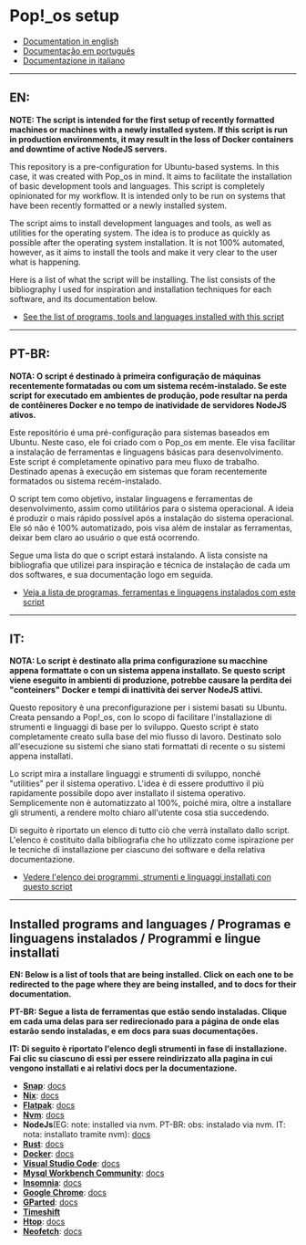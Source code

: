 # Pop!_os setup

- [Documentation in english](#en)
- [Documentação em português](#pt-br)
- [Documentazione in italiano](#it)

---

## **EN:**

**NOTE: The script is intended for the first setup of recently formatted machines or machines with a newly installed system. If this script is run in production environments, it may result in the loss of Docker containers and downtime of active NodeJS servers.**

This repository is a pre-configuration for Ubuntu-based systems. In this case, it was created with Pop_os in mind. It aims to facilitate the installation of basic development tools and languages. This script is completely opinionated for my workflow. It is intended only to be run on systems that have been recently formatted or a newly installed system.

The script aims to install development languages ​​and tools, as well as utilities for the operating system. The idea is to produce as quickly as possible after the operating system installation. It is not 100% automated, however, as it aims to install the tools and make it very clear to the user what is happening.

Here is a list of what the script will be installing. The list consists of the bibliography I used for inspiration and installation techniques for each software, and its documentation below.

- [See the list of programs, tools and languages ​​installed with this script](#installed-programs-and-languages--programas-e-linguagens-instalados--programmi-e-lingue-installati)

---

## **PT-BR:**

**NOTA: O script é destinado à primeira configuração de máquinas recentemente formatadas ou com um sistema recém-instalado. Se este script for executado em ambientes de produção, pode resultar na perda de contêineres Docker e no tempo de inatividade de servidores NodeJS ativos.**

Este repositório é uma pré-configuração para sistemas baseados em Ubuntu. Neste caso, ele foi criado com o Pop_os em mente. Ele visa facilitar a instalação de ferramentas e linguagens básicas para desenvolvimento. Este script é completamente opinativo para meu fluxo de trabalho. Destinado apenas à execução em sistemas que foram recentemente formatados ou sistema recém-instalado.

O script tem como objetivo, instalar linguagens e ferramentas de desenvolvimento, assim como utilitários para o sistema operacional. A ideia é produzir o mais rápido possível após a instalação do sistema operacional. Ele só não é 100% automatizado, pois visa além de instalar as ferramentas, deixar bem claro ao usuário o que está ocorrendo.

Segue uma lista do que o script estará instalando. A lista consiste na bibliografia que utilizei para inspiração e técnica de instalação de cada um dos softwares, e sua documentação logo em seguida.

- [Veja a lista de programas, ferramentas e linguagens instalados com este script](#installed-programs-and-languages--programas-e-linguagens-instalados--programmi-e-lingue-installati)

---

## **IT:**

**NOTA: Lo script è destinato alla prima configurazione su macchine appena formattate o con un sistema appena installato. Se questo script viene eseguito in ambienti di produzione, potrebbe causare la perdita dei "conteiners" Docker e tempi di inattività dei server NodeJS attivi.**

Questo repository è una preconfigurazione per i sistemi basati su Ubuntu. Creata pensando a Pop!_os, con lo scopo di facilitare l'installazione di strumenti e linguaggi di base per lo sviluppo. Questo script è stato completamente creato sulla base del mio flusso di lavoro. Destinato solo all'esecuzione su sistemi che siano stati formattati di recente o su sistemi appena installati.

Lo script mira a installare linguaggi e strumenti di sviluppo, nonché "utilities" per il sistema operativo. L'idea è di essere produttivo il più rapidamente possibile dopo aver installato il sistema operativo. Semplicemente non è automatizzato al 100%, poiché mira, oltre a installare gli strumenti, a rendere molto chiaro all'utente cosa stia succedendo.

Di seguito è riportato un elenco di tutto ciò che verrà installato dallo script. L'elenco è costituito dalla bibliografia che ho utilizzato come ispirazione per le tecniche di installazione per ciascuno dei software e della relativa documentazione.

- [Vedere l'elenco dei programmi, strumenti e linguaggi installati con questo script](#installed-programs-and-languages--programas-e-linguagens-instalados--programmi-e-lingue-installati)

---

## Installed programs and languages / Programas e linguagens instalados / Programmi e lingue installati

**EN: Below is a list of tools that are being installed. Click on each one to be redirected to the page where they are being installed, and to docs for their documentation.**

**PT-BR: Segue a lista de ferramentas que estão sendo instaladas. Clique em cada uma delas para ser redirecionado para a página de onde elas estarão sendo instaladas, e em docs para suas documentações.**

**IT: Di seguito è riportato l'elenco degli strumenti in fase di installazione. Fai clic su ciascuno di essi per essere reindirizzato alla pagina in cui vengono installati e ai relativi docs per la documentazione.**

- [**Snap**](https://snapcraft.io/docs/installing-snap-on-pop): [docs](https://snapcraft.io/docs)
- [**Nix**](https://nixos.org/download/): [docs](https://nix.dev/manual/nix/2.18/)
- [**Flatpak**](https://flatpak.org/setup/Pop!_OS): [docs](https://docs.flatpak.org/en/latest/introduction.html)
- [**Nvm**](https://github.com/nvm-sh/nvm?tab=readme-ov-file#installing-and-updating): [docs](https://github.com/nvm-sh/nvm/blob/master/README.md)
- **NodeJs**(EG: note: installed via nvm. PT-BR: obs: instalado via nvm. IT: nota: installato tramite nvm): [docs](https://nodejs.org/pt/learn/getting-started/introduction-to-nodejs)
- [**Rust**](https://doc.rust-lang.org/book/ch01-01-installation.html): [docs](https://doc.rust-lang.org/book/title-page.html)
- [**Docker**](https://docs.docker.com/desktop/setup/install/linux/ubuntu/): [docs](https://docs.docker.com/?_gl=1*14yltxd*_gcl_au*ODcyNDA1Njk2LjE3MzI1NTUwMTA.*_ga*OTk2MjY3MTM3LjE3MzI1NTM2MDY.*_ga_XJWPQMJYHQ*MTczMjU1MzYwNS4xLjEuMTczMjU1NTAxMi41OC4wLjA.)
- [**Visual Studio Code**](https://snapcraft.io/code): [docs](https://code.visualstudio.com/docs)
- [**Mysql Workbench Community**](https://snapcraft.io/mysql-workbench-community): [docs](https://dev.mysql.com/doc/workbench/en/)
- [**Insomnia**](https://flathub.org/apps/rest.insomnia.Insomnia): [docs](https://docs.insomnia.rest/insomnia/get-started)
- [**Google Chrome**](https://flathub.org/apps/com.google.Chrome): [docs](https://developer.chrome.com/docs?hl=pt-br)
- [**GParted**](https://gparted.org/download.php): [docs](https://gparted.org/documentation.php)
- [**Timeshift**](https://github.com/teejee2008/timeshift)
- [**Htop**](https://htop.dev/downloads.html): [docs](https://github.com/htop-dev/htop/blob/main/README.md)
- [**Neofetch**](https://github.com/dylanaraps/neofetch/wiki/Installation): [docs](https://github.com/dylanaraps/neofetch/wiki)
